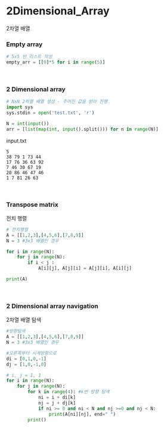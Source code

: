 # 2Dimensional_Array

2차열 배열

### Empty array

```python
# 5x5 빈 리스트 작성
empty_arr = [[0]*5 for i in range(5)]
```

<br>

### 2 Dimensional array

```python
# NxN 2차열 배열 생성 - 주어진 값을 받아 진행
import sys
sys.stdin = open('test.txt', 'r')

N = int(input())
arr = [list(map(int, input().split())) for n in range(N)]
```

input.txt

```
5
38 79 1 73 44
17 76 36 63 92
7 46 30 67 19
20 86 46 47 46
1 7 81 26 63
```

<br>

### Transpose matrix

전치 행렬

```python
# 전치행렬
A = [[1,2,3],[4,5,6],[7,8,9]]
N = 3 #3x3 배열인 경우

for i in range(N):
    for j in range(N):
        if i < j :
            A[i][j], A[j][i] = A[j][i], A[i][j]

print(A)
```

<br>

### 2 Dimensional array navigation

2차열 배열 탐색

```python
#방향탐색
A = [[1,2,3],[4,5,6],[7,8,9]]
N = 3 #3x3 배열인 경우

#오른쪽부터 시계방향으로
di = [0,1,0,-1]
dj = [1,0,-1,0]

# i, j = 1, 1
for i in range(N):
    for j in range(N):
        for k in range(4): #k번 방향 탐색
            ni = i + di[k]
            nj = j + dj[k]
            if ni >= 0 and ni < N and nj >=0 and nj < N:
                print(A[ni][nj], end=" ")
        print()
```

